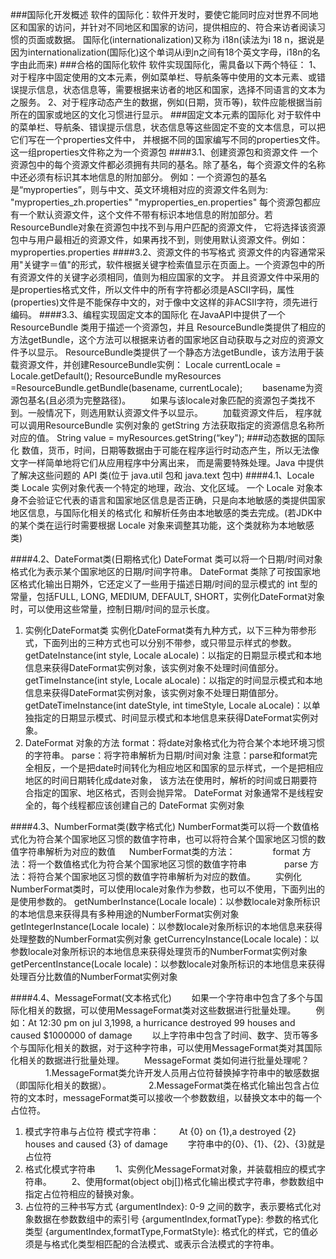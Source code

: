 ###国际化开发概述
   软件的国际化：软件开发时，要使它能同时应对世界不同地区和国家的访问，并针对不同地区和国家的访问，提供相应的、符合来访者阅读习惯的页面或数据。
   国际化(internationalization)又称为 i18n(读法为i 18 n，据说是因为internationalization(国际化)这个单词从i到n之间有18个英文字母，i18n的名字由此而来)
###合格的国际化软件
   软件实现国际化，需具备以下两个特征：
   1、对于程序中固定使用的文本元素，例如菜单栏、导航条等中使用的文本元素、或错误提示信息，状态信息等，需要根据来访者的地区和国家，选择不同语言的文本为之服务。
   2、对于程序动态产生的数据，例如(日期，货币等)，软件应能根据当前所在的国家或地区的文化习惯进行显示。
###固定文本元素的国际化
   对于软件中的菜单栏、导航条、错误提示信息，状态信息等这些固定不变的文本信息，可以把它们写在一个properties文件中，
   并根据不同的国家编写不同的properties文件。这一组properties文件称之为一个资源包
####3.1、创建资源包和资源文件
   一个资源包中的每个资源文件都必须拥有共同的基名。除了基名，每个资源文件的名称中还必须有标识其本地信息的附加部分。
   例如：一个资源包的基名是“myproperties”，则与中文、英文环境相对应的资源文件名则为: "myproperties_zh.properties"  "myproperties_en.properties"
   每个资源包都应有一个默认资源文件，这个文件不带有标识本地信息的附加部分。若ResourceBundle对象在资源包中找不到与用户匹配的资源文件，
   它将选择该资源包中与用户最相近的资源文件，如果再找不到，则使用默认资源文件。例如：myproperties.properties
####3.2、资源文件的书写格式
   资源文件的内容通常采用"关键字＝值"的形式，软件根据关键字检索值显示在页面上。一个资源包中的所有资源文件的关键字必须相同，值则为相应国家的文字。
   并且资源文件中采用的是properties格式文件，所以文件中的所有字符都必须是ASCII字码，属性(properties)文件是不能保存中文的，对于像中文这样的非ACSII字符，须先进行编码。
####3.3、编程实现固定文本的国际化
   在JavaAPI中提供了一个ResourceBundle 类用于描述一个资源包，并且 ResourceBundle类提供了相应的方法getBundle，这个方法可以根据来访者的国家地区自动获取与之对应的资源文件予以显示。
   ResourceBundle类提供了一个静态方法getBundle，该方法用于装载资源文件，并创建ResourceBundle实例：
   Locale currentLocale = Locale.getDefault();
   ResourceBundle myResources =ResourceBundle.getBundle(basename, currentLocale);
    　　basename为资源包基名(且必须为完整路径)。
    　　如果与该locale对象匹配的资源包子类找不到。一般情况下，则选用默认资源文件予以显示。
    　　加载资源文件后， 程序就可以调用ResourceBundle 实例对象的 getString 方法获取指定的资源信息名称所对应的值。
    String value =  myResources.getString(“key");
###动态数据的国际化
   数值，货币，时间，日期等数据由于可能在程序运行时动态产生，所以无法像文字一样简单地将它们从应用程序中分离出来，
   而是需要特殊处理。Java 中提供了解决这些问题的 API 类(位于 java.util 包和 java.text 包中)
####4.1、Locale 类
   Locale 实例对象代表一个特定的地理，政治、文化区域。
   一个 Locale 对象本身不会验证它代表的语言和国家地区信息是否正确，只是向本地敏感的类提供国家地区信息，与国际化相关的格式化
   和解析任务由本地敏感的类去完成。(若JDK中的某个类在运行时需要根据 Locale 对象来调整其功能，这个类就称为本地敏感类)

####4.2、DateFormat类(日期格式化)
   DateFormat 类可以将一个日期/时间对象格式化为表示某个国家地区的日期/时间字符串。
   DateFormat 类除了可按国家地区格式化输出日期外，它还定义了一些用于描述日期/时间的显示模式的 int 型的常量，包括FULL,
   LONG, MEDIUM, DEFAULT, SHORT，实例化DateFormat对象时，可以使用这些常量，控制日期/时间的显示长度。
   1. 实例化DateFormat类
      实例化DateFormat类有九种方式，以下三种为带参形式，下面列出的三种方式也可以分别不带参，或只带显示样式的参数。
      getDateInstance(int style, Locale aLocale)：以指定的日期显示模式和本地信息来获得DateFormat实例对象，该实例对象不处理时间值部分。
      getTimeInstance(int style, Locale aLocale)：以指定的时间显示模式和本地信息来获得DateFormat实例对象，该实例对象不处理日期值部分。
      getDateTimeInstance(int dateStyle, int timeStyle, Locale aLocale)：以单独指定的日期显示模式、时间显示模式和本地信息来获得DateFormat实例对象。
   2. DateFormat 对象的方法
       format：将date对象格式化为符合某个本地环境习惯的字符串。
       parse：将字符串解析为日期/时间对象
      注意：parse和format完全相反，一个是把date时间转化为相应地区和国家的显示样式，一个是把相应地区的时间日期转化成date对象，
      该方法在使用时，解析的时间或日期要符合指定的国家、地区格式，否则会抛异常。
      DateFormat 对象通常不是线程安全的，每个线程都应该创建自己的 DateFormat  实例对象

####4.3、NumberFormat类(数字格式化)
   NumberFormat类可以将一个数值格式化为符合某个国家地区习惯的数值字符串，也可以将符合某个国家地区习惯的数值字符串解析为对应的数值
　 NumberFormat类的方法：
　　　　format 方法：将一个数值格式化为符合某个国家地区习惯的数值字符串
　　　　parse 方法：将符合某个国家地区习惯的数值字符串解析为对应的数值。
　　实例化NumberFormat类时，可以使用locale对象作为参数，也可以不使用，下面列出的是使用参数的。
    getNumberInstance(Locale locale)：以参数locale对象所标识的本地信息来获得具有多种用途的NumberFormat实例对象
    getIntegerInstance(Locale locale)：以参数locale对象所标识的本地信息来获得处理整数的NumberFormat实例对象
    getCurrencyInstance(Locale locale)：以参数locale对象所标识的本地信息来获得处理货币的NumberFormat实例对象
    getPercentInstance(Locale locale)：以参数locale对象所标识的本地信息来获得处理百分比数值的NumberFormat实例对象

####4.4、MessageFormat(文本格式化)
　　如果一个字符串中包含了多个与国际化相关的数据，可以使用MessageFormat类对这些数据进行批量处理。
　　例如：At 12:30 pm on jul 3,1998, a hurricance destroyed 99 houses and caused $1000000 of damage
　　以上字符串中包含了时间、数字、货币等多个与国际化相关的数据，对于这种字符串，可以使用MessageFormat类对其国际化相关的数据进行批量处理。
　　MessageFormat 类如何进行批量处理呢？
　　　　1.MessageFormat类允许开发人员用占位符替换掉字符串中的敏感数据（即国际化相关的数据）。
　　　　2.MessageFormat类在格式化输出包含占位符的文本时，messageFormat类可以接收一个参数数组，以替换文本中的每一个占位符。

1. 模式字符串与占位符
   模式字符串：
   　　At {0} on {1},a destroyed {2} houses and caused {3} of damage
   　　字符串中的{0}、{1}、{2}、{3}就是占位符
2. 格式化模式字符串
   　　1、实例化MessageFormat对象，并装载相应的模式字符串。
   　　2、使用format(object obj[])格式化输出模式字符串，参数数组中指定占位符相应的替换对象。
3. 占位符的三种书写方式
   {argumentIndex}: 0-9 之间的数字，表示要格式化对象数据在参数数组中的索引号
   {argumentIndex,formatType}: 参数的格式化类型
   {argumentIndex,formatType,FormatStyle}: 格式化的样式，它的值必须是与格式化类型相匹配的合法模式、或表示合法模式的字符串。